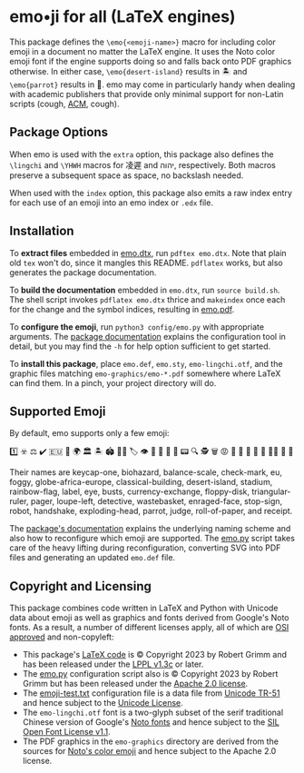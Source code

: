 # emo•ji for all (LaTeX engines)

This package defines the `\emo{<emoji-name>}` macro for including color emoji in
a document no matter the LaTeX engine. It uses the Noto color emoji font if the
engine supports doing so and falls back onto PDF graphics otherwise. In either
case, `\emo{desert-island}` results in 🏝 and `\emo{parrot}` results in 🦜. emo
may come in particularly handy when dealing with academic publishers that
provide only minimal support for non-Latin scripts (cough,
[ACM](https://www.acm.org), cough).

## Package Options

When emo is used with the `extra` option, this package also defines the
`\lingchi` and `\YHWH` macros for 凌遲 and יהוה, respectively. Both macros
preserve a subsequent space as space, no backslash needed.

When used with the `index` option, this package also emits a raw index entry for
each use of an emoji into an emo index or `.edx` file.

## Installation

To **extract files** embedded in [emo.dtx](emo.dtx), run `pdftex emo.dtx`. Note
that plain old `tex` won't do, since it mangles this README. `pdflatex` works,
but also generates the package documentation.

To **build the documentation** embedded in `emo.dtx`, run `source build.sh`. The
shell script invokes `pdflatex emo.dtx` thrice and `makeindex` once each for the
change and the symbol indices, resulting in [emo.pdf](emo.pdf).

To **configure the emoji**, run `python3 config/emo.py` with appropriate
arguments. The [package documentation](emo.pdf) explains the configuration tool
in detail, but you may find the `-h` for help option sufficient to get started.

To **install this package**, place `emo.def`, `emo.sty`, `emo-lingchi.otf`, and
the graphic files matching `emo-graphics/emo-*.pdf` somewhere where LaTeX can
find them. In a pinch, your project directory will do.

## Supported Emoji

By default, emo supports only a few emoji:

1️⃣ ☣️ ⚖️ ✔️ 🇪🇺 🌁 🌍 🏛️ 🏝️ 🏟️ 🏳️‍🌈 🏷️ 👁️ 👥 💱 💾 📐 📟 🔍 🕵️ 🗑️ 😡 🛑 🤖 🤝 🤯 🦜 🧑‍⚖️ 🧻 🧾

Their names are keycap-one, biohazard, balance-scale, check-mark, eu, foggy,
globe-africa-europe, classical-building, desert-island, stadium, rainbow-flag,
label, eye, busts, currency-exchange, floppy-disk, triangular-ruler, pager,
loupe-left, detective, wastebasket, enraged-face, stop-sign, robot, handshake,
exploding-head, parrot, judge, roll-of-paper, and receipt.

The [package's documentation](emo.pdf) explains the underlying naming scheme and
also how to reconfigure which emoji are supported. The [emo.py](config/emo.py)
script takes care of the heavy lifting during reconfiguration, converting SVG
into PDF files and generating an updated `emo.def` file.

## Copyright and Licensing

This package combines code written in LaTeX and Python with Unicode data about
emoji as well as graphics and fonts derived from Google's Noto fonts. As a
result, a number of different licenses apply, all of which are [OSI
approved](https://opensource.org/licenses/) and non-copyleft:

  * This package's [LaTeX code](emo.dtx) is © Copyright 2023 by Robert Grimm and
    has been released under the [LPPL
    v1.3c](https://www.latex-project.org/lppl/lppl-1-3c/) or later.
  * The [emo.py](config/emo.py) configuration script also is © Copyright 2023 by
    Robert Grimm but has been released under the [Apache 2.0
    license](https://www.apache.org/licenses/LICENSE-2.0).
  * The [emoji-test.txt](config/emoji-test.txt) configuration file is a data
    file from [Unicode TR-51](https://unicode.org/reports/tr51/) and hence
    subject to the [Unicode License](https://www.unicode.org/license.txt).
  * The `emo-lingchi.otf` font is a two-glyph subset of the serif traditional
    Chinese version of Google's [Noto
    fonts](https://github.com/notofonts/noto-cjk) and hence subject to the [SIL
    Open Font License v1.1](https://scripts.sil.org/ofl).
  * The PDF graphics in the `emo-graphics` directory are derived from the
    sources for [Noto's color emoji](https://github.com/googlefonts/noto-emoji)
    and hence subject to the Apache 2.0 license.

